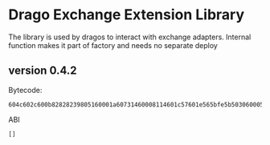 # Drago Exchange Extension Library

The library is used by dragos to interact with exchange adapters.
Internal function makes it part of factory and needs no separate deploy

## version 0.4.2

Bytecode:
```
604c602c600b82828239805160001a60731460008114601c57601e565bfe5b5030600052607381538281f30073000000000000000000000000000000000000000030146080604052600080fd00a165627a7a72305820128d842a1d912c14a4fb7455e9980d572420e26549cc99795d48cddedbbadc000029

```
ABI
```
[]

```
